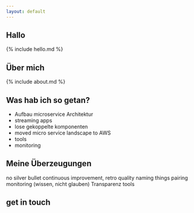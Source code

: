 ```yaml
---
layout: default
---
```


## Hallo

{% include hello.md %}

## Über mich

{% include about.md %}

## Was hab ich so getan?

* Aufbau microservice Architektur
* streaming apps
* lose gekoppelte komponenten
* moved micro service landscape to AWS
* tools
* monitoring

## Meine Überzeugungen

no silver bullet
continuous improvement, retro
quality
naming things
pairing
monitoring (wissen, nicht glauben) Transparenz
tools


## get in touch